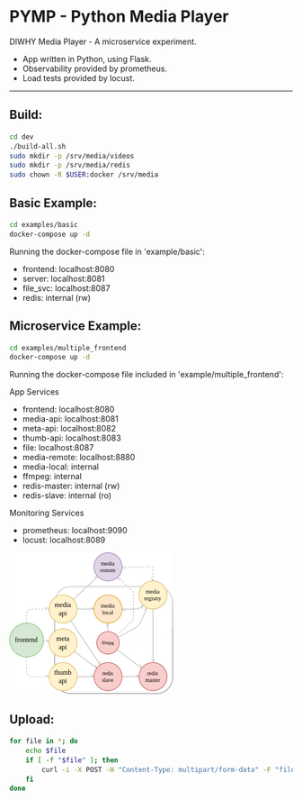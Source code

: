# PYMP - Python Media Player

DIWHY Media Player  - A microservice experiment.

- App written in Python, using Flask.
- Observability provided by prometheus.
- Load tests provided by locust.

---

## Build:

``` sh
cd dev
./build-all.sh
sudo mkdir -p /srv/media/videos
sudo mkdir -p /srv/media/redis
sudo chown -R $USER:docker /srv/media
```


## Basic Example:

``` sh
cd examples/basic
docker-compose up -d
```
Running the docker-compose file in 'example/basic':
- frontend: localhost:8080
- server: localhost:8081
- file_svc: localhost:8087
- redis: internal (rw)

## Microservice Example:

``` sh
cd examples/multiple_frontend
docker-compose up -d
```
Running the docker-compose file included in 'example/multiple_frontend':

App Services
- frontend: localhost:8080
- media-api: localhost:8081
- meta-api: localhost:8082
- thumb-api: localhost:8083
- file: localhost:8087
- media-remote: localhost:8880
- media-local: internal
- ffmpeg: internal
- redis-master: internal (rw)
- redis-slave: internal (ro)

Monitoring Services
- prometheus: localhost:9090
- locust: localhost:8089

![micro](docs/pymp_microservice_flat_v2.png)
 
## Upload:

``` sh
for file in *; do
    echo $file
    if [ -f "$file" ]; then
        curl -i -X POST -H "Content-Type: multipart/form-data" -F "file=@$file" localhost:8087/upload
    fi
done
```
